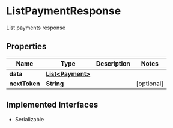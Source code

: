 

# ListPaymentResponse

List payments response

## Properties

| Name | Type | Description | Notes |
|------------ | ------------- | ------------- | -------------|
|**data** | [**List&lt;Payment&gt;**](Payment.md) |  |  |
|**nextToken** | **String** |  |  [optional] |


## Implemented Interfaces

* Serializable


